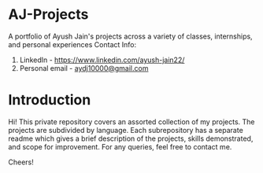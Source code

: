 # AJ-Projects
A portfolio of Ayush Jain's projects across a variety of classes, internships, and personal experiences
Contact Info:
1. LinkedIn - https://www.linkedin.com/ayush-jain22/
2. Personal email - aydj10000@gmail.com

# Introduction
Hi!
This private repository covers an assorted collection of my projects.
The projects are subdivided by language. Each subrepository has a separate readme which gives a brief description of the projects, skills demonstrated, and scope for improvement.
For any queries, feel free to contact me.

Cheers!
